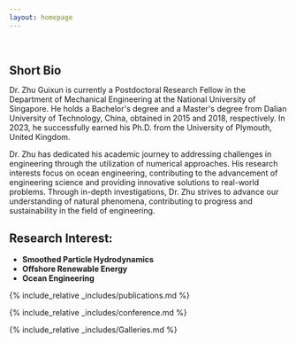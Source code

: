 ```yaml
---
layout: homepage
---
```


<h1 id="about-me"></h1>

<h2 style="margin: 60px 0px 10px;">Short Bio</h2>

Dr. Zhu Guixun is currently a Postdoctoral Research Fellow in the Department of Mechanical Engineering at the National University of Singapore. He holds a Bachelor's degree and a Master's degree from Dalian University of Technology, China, obtained in 2015 and 2018, respectively. In 2023, he successfully earned his Ph.D. from the University of Plymouth, United Kingdom.

Dr. Zhu  has dedicated his academic journey to addressing challenges in engineering through the utilization of numerical approaches. His  research interests focus on ocean engineering, contributing to the advancement of engineering science and providing innovative solutions to real-world problems. Through in-depth investigations, Dr. Zhu strives to advance our understanding of natural phenomena, contributing to progress and sustainability in the field of engineering.

## Research Interest:
- **Smoothed Particle Hydrodynamics** 
- **Offshore Renewable Energy** 
- **Ocean Engineering** 

{% include_relative _includes/publications.md %}

{% include_relative _includes/conference.md %}

{% include_relative _includes/Galleries.md %}

<!-- <strong style="color:#e74d3c; font-weight:600"><strong style="color:#e74d3c; font-weight:600">I am currently on the 2023-2024 academic job market, looking for faculty positions in CS, CSE, ECE, IEOR, etc., related to Artificial Intelligence, Computer Vision, and Machine Learning. Please feel free to contact me if you are interested. I am also happy to give talks on my research in related seminars.</strong></strong> -->


<!-- 
{% include_relative _includes/publications.md %}

{% include_relative _includes/teaching.md %}

{% include_relative _includes/talks.md %}

{% include_relative _includes/services.md %}


 -->
